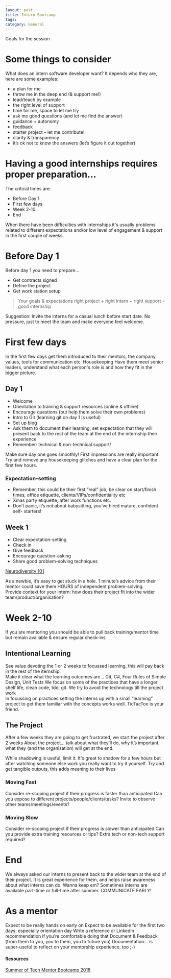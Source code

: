 ```yaml
---
layout: post
title: Intern Bootcamp
tags: 
category: General
---
```

Goals for the session

# Some things to consider

What does an intern software developer want? It depends who they are, here are some examples:  

* a plan for me   
* throw me in the deep end (& support me!)   
* lead/teach by example   
* the right level of support   
* time for me, space to let me try   
* ask me good questions (and let me find the answer)   
* guidance + autonomy   
* feedback   
* starter project – let me contribute!   
* clarity & transparency   
* it’s ok not to know the answers (let’s figure it out together)  

# Having a good internships requires proper preparation...

The critical times are:

* Before Day 1   
* First few days
* Week 2-10  
* End  

When there have been difficulties with internships it's usually problems related to different expectations and/or low level of engagement & support in the first couple of weeks.

# Before Day 1 

Before day 1 you need to prepare...

* Get contracts signed
* Define the project 
* Get work station setup  

> Your goals & expectations right project + right intern + right support = good internship

Suggestion: Invite the interns for a casual lunch before start date. No pressure, just to meet the team and make everyone feel welcome.

# First few days

In the first few days get them introduced to their mentors, the company values, tools for communication etc.
Housekeeping
Have them meet senior leaders, understand what each person's role is and how they fit in the bigger picture.  

## Day 1 

* Welcome 
* Orientation to training & support resources (online & offline) 
* Encourage questions (but help them solve their own problems) 
* Intro to Git (learning git on day 1 is useful)
* Set up blog
* Ask them to document their learning, set expectation that they will present back to the rest of the team at the end of the internship their experience
* Remember: technical & non-technical support!

Make sure day one goes smoothly! First impressions are really important. Try and remove any housekeeping glitches and have a clear plan for the first few hours.


### Expectation-setting 

* Remember, this could be their first “real” job, be clear on start/finish times, office etiquette, clients/VIPs/confidentiality etc 
* Xmas party etiquette, after work functions etc. 
*  Don’t panic, it’s not about babysitting, you’ve hired mature, confident self- starters!

## Week 1

* Clear expectation-setting 
* Check in 
* Give feedback 
* Encourage question-asking 
* Share good problem-solving techniques

[Neurodiversity 101](https://ed.ted.com/featured/DkvMWO46) 

As a newbie, it’s easy to get stuck in a hole. 1 minute’s advice from their mentor could save them HOURS of independent problem-solving.  
Provide context for your intern: how does their project fit into the wider team/product/organisation? 

# Week 2-10 

If you are mentoring you should be able to pull back training/mentor time but remain available & ensure regular check-ins


## Intentional Learning

See value devoting the 1 or 2 weeks to focussed learning, this will pay back in the rest of the iternship.  
Make it clear what the learning outcomes are... Git, C#, Four Rules of Simple Design, Unit Tests
We focus on some of the practices that have a longer shelf life, clean code, tdd, git. 
We try to avoid the technology till the project work   
In focussing on practices setting the interns up with a small “learning” project to get them familiar with the concepts works well. TicTacToe is your friend.

## The Project

After a few weeks they are going to get frustrated, we start the project after 2 weeks 
About the project... talk about what they’ll do, why it’s important, what they (and the organisation) will get at the end.

While shadowing is useful, limit it. It's great to shadow for a few hours but after watching someone else work you really want to try it yourself.
Try and get tangible outputs, this adds meaning to their lives 

### Moving Fast 

Consider re-scoping project if their progress is faster than anticipated 
Can you expose to different projects/people/clients/tasks? 
Invite to observe other teams/meetings/events?

### Moving Slow  

Consider re-scoping project if their progress is slower than anticipated
Can you provide extra training resources or tips?
Extra tech or non-tech support required?

# End

We always asked our interns to present back to the wider team at the end of their project. It is great experience for them, and helps raise awareness about what interns can do.
Wanna keep em? Sometimes interns are available part-time or full-time after summer. COMMUNICATE EARLY!

# As a mentor

Expect to be really hands on early on
Expect to be available for the first two days, especially orientation day
Write a reference or LinkedIn recommendation if you’re comfortable doing that
Document & Feedback (from them to you, you to them, you to future you)
Documentation… is super-useful to reflect on your mentorship experience, too ;-)

#### Resources

[Summer of Tech Mentor Bootcamp 2018](https://www.slideshare.net/secret/e71JnnTM1iQC9f)  
